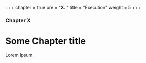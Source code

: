 +++
chapter = true
pre = "<b>X. </b>"
title = "Execution"
weight = 5
+++

### Chapter X

# Some Chapter title

Lorem Ipsum.